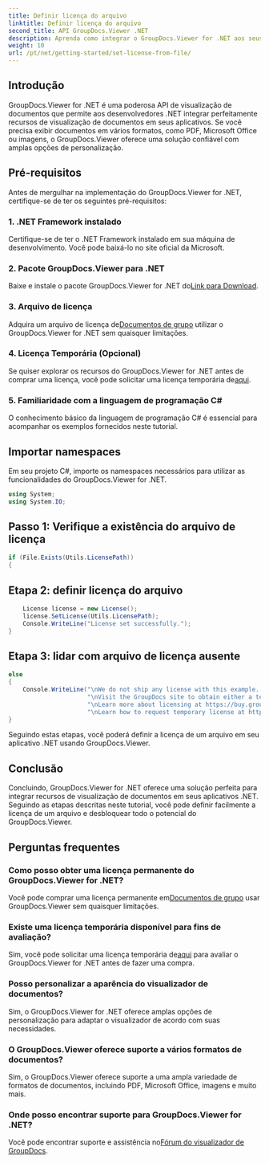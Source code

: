 ```yaml
---
title: Definir licença do arquivo
linktitle: Definir licença do arquivo
second_title: API GroupDocs.Viewer .NET
description: Aprenda como integrar o GroupDocs.Viewer for .NET aos seus aplicativos sem esforço. Defina licença, visualize documentos e personalize a aparência do visualizador.
weight: 10
url: /pt/net/getting-started/set-license-from-file/
---
```

## Introdução
GroupDocs.Viewer for .NET é uma poderosa API de visualização de documentos que permite aos desenvolvedores .NET integrar perfeitamente recursos de visualização de documentos em seus aplicativos. Se você precisa exibir documentos em vários formatos, como PDF, Microsoft Office ou imagens, o GroupDocs.Viewer oferece uma solução confiável com amplas opções de personalização.
## Pré-requisitos
Antes de mergulhar na implementação do GroupDocs.Viewer for .NET, certifique-se de ter os seguintes pré-requisitos:
### 1. .NET Framework instalado
Certifique-se de ter o .NET Framework instalado em sua máquina de desenvolvimento. Você pode baixá-lo no site oficial da Microsoft.
### 2. Pacote GroupDocs.Viewer para .NET
 Baixe e instale o pacote GroupDocs.Viewer for .NET do[Link para Download](https://releases.groupdocs.com/viewer/net/).
### 3. Arquivo de licença
 Adquira um arquivo de licença de[Documentos de grupo](https://purchase.groupdocs.com/buy) utilizar o GroupDocs.Viewer for .NET sem quaisquer limitações.
### 4. Licença Temporária (Opcional)
 Se quiser explorar os recursos do GroupDocs.Viewer for .NET antes de comprar uma licença, você pode solicitar uma licença temporária de[aqui](https://purchase.groupdocs.com/temporary-license/).
### 5. Familiaridade com a linguagem de programação C#
O conhecimento básico da linguagem de programação C# é essencial para acompanhar os exemplos fornecidos neste tutorial.

## Importar namespaces
Em seu projeto C#, importe os namespaces necessários para utilizar as funcionalidades do GroupDocs.Viewer for .NET.

```csharp
using System;
using System.IO;
```

## Passo 1: Verifique a existência do arquivo de licença
```csharp
if (File.Exists(Utils.LicensePath))
{
```
## Etapa 2: definir licença do arquivo
```csharp
    License license = new License();
    license.SetLicense(Utils.LicensePath);
    Console.WriteLine("License set successfully.");
}
```
## Etapa 3: lidar com arquivo de licença ausente
```csharp
else
{
    Console.WriteLine("\nWe do not ship any license with this example. " +
                      "\nVisit the GroupDocs site to obtain either a temporary or permanent license. " +
                      "\nLearn more about licensing at https://buy.groupdocs.com/faqs/licensing. " +
                      "\nLearn how to request temporary license at https://buy.groupdocs.com/temporary-license.");
}
```
Seguindo estas etapas, você poderá definir a licença de um arquivo em seu aplicativo .NET usando GroupDocs.Viewer.

## Conclusão
Concluindo, GroupDocs.Viewer for .NET oferece uma solução perfeita para integrar recursos de visualização de documentos em seus aplicativos .NET. Seguindo as etapas descritas neste tutorial, você pode definir facilmente a licença de um arquivo e desbloquear todo o potencial do GroupDocs.Viewer.
## Perguntas frequentes
### Como posso obter uma licença permanente do GroupDocs.Viewer for .NET?
 Você pode comprar uma licença permanente em[Documentos de grupo](https://purchase.groupdocs.com/buy) usar GroupDocs.Viewer sem quaisquer limitações.
### Existe uma licença temporária disponível para fins de avaliação?
 Sim, você pode solicitar uma licença temporária de[aqui](https://purchase.groupdocs.com/temporary-license/) para avaliar o GroupDocs.Viewer for .NET antes de fazer uma compra.
### Posso personalizar a aparência do visualizador de documentos?
Sim, o GroupDocs.Viewer for .NET oferece amplas opções de personalização para adaptar o visualizador de acordo com suas necessidades.
### O GroupDocs.Viewer oferece suporte a vários formatos de documentos?
Sim, o GroupDocs.Viewer oferece suporte a uma ampla variedade de formatos de documentos, incluindo PDF, Microsoft Office, imagens e muito mais.
### Onde posso encontrar suporte para GroupDocs.Viewer for .NET?
 Você pode encontrar suporte e assistência no[Fórum do visualizador de GroupDocs](https://forum.groupdocs.com/c/viewer/9).